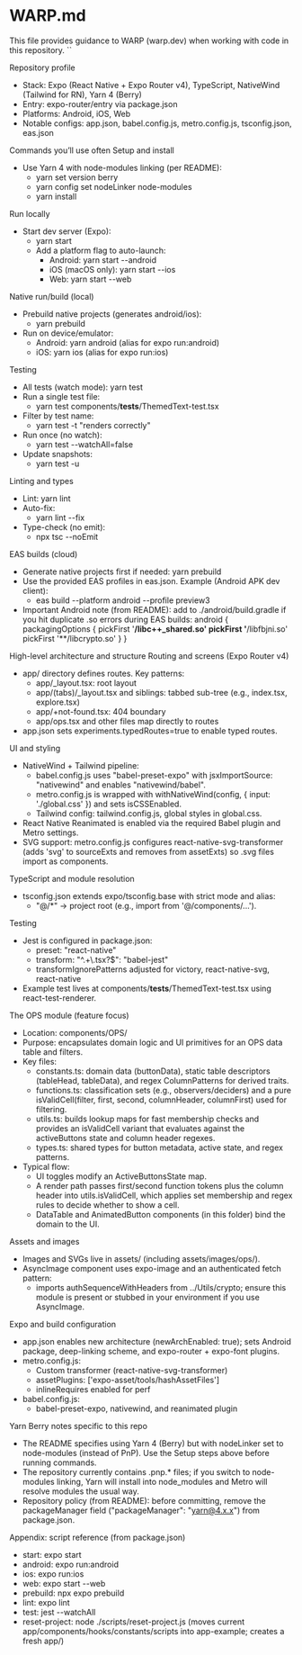 # WARP.md

This file provides guidance to WARP (warp.dev) when working with code in this repository.
``

Repository profile
- Stack: Expo (React Native + Expo Router v4), TypeScript, NativeWind (Tailwind for RN), Yarn 4 (Berry)
- Entry: expo-router/entry via package.json
- Platforms: Android, iOS, Web
- Notable configs: app.json, babel.config.js, metro.config.js, tsconfig.json, eas.json

Commands you’ll use often
Setup and install
- Use Yarn 4 with node-modules linking (per README):
  - yarn set version berry
  - yarn config set nodeLinker node-modules
  - yarn install

Run locally
- Start dev server (Expo):
  - yarn start
  - Add a platform flag to auto-launch:
    - Android: yarn start --android
    - iOS (macOS only): yarn start --ios
    - Web: yarn start --web

Native run/build (local)
- Prebuild native projects (generates android/ios):
  - yarn prebuild
- Run on device/emulator:
  - Android: yarn android (alias for expo run:android)
  - iOS: yarn ios (alias for expo run:ios)

Testing
- All tests (watch mode): yarn test
- Run a single test file:
  - yarn test components/__tests__/ThemedText-test.tsx
- Filter by test name:
  - yarn test -t "renders correctly"
- Run once (no watch):
  - yarn test --watchAll=false
- Update snapshots:
  - yarn test -u

Linting and types
- Lint: yarn lint
- Auto-fix:
  - yarn lint --fix
- Type-check (no emit):
  - npx tsc --noEmit

EAS builds (cloud)
- Generate native projects first if needed: yarn prebuild
- Use the provided EAS profiles in eas.json. Example (Android APK dev client):
  - eas build --platform android --profile preview3
- Important Android note (from README): add to ./android/build.gradle if you hit duplicate .so errors during EAS builds:
  android {
     packagingOptions {
       pickFirst '**/libc++_shared.so'
       pickFirst '**/libfbjni.so'
       pickFirst '**/libcrypto.so'
     }
  }

High-level architecture and structure
Routing and screens (Expo Router v4)
- app/ directory defines routes. Key patterns:
  - app/_layout.tsx: root layout
  - app/(tabs)/_layout.tsx and siblings: tabbed sub-tree (e.g., index.tsx, explore.tsx)
  - app/+not-found.tsx: 404 boundary
  - app/ops.tsx and other files map directly to routes
- app.json sets experiments.typedRoutes=true to enable typed routes.

UI and styling
- NativeWind + Tailwind pipeline:
  - babel.config.js uses "babel-preset-expo" with jsxImportSource: "nativewind" and enables "nativewind/babel".
  - metro.config.js is wrapped with withNativeWind(config, { input: './global.css' }) and sets isCSSEnabled.
  - Tailwind config: tailwind.config.js, global styles in global.css.
- React Native Reanimated is enabled via the required Babel plugin and Metro settings.
- SVG support: metro.config.js configures react-native-svg-transformer (adds 'svg' to sourceExts and removes from assetExts) so .svg files import as components.

TypeScript and module resolution
- tsconfig.json extends expo/tsconfig.base with strict mode and alias:
  - "@/*" → project root (e.g., import from '@/components/...').

Testing
- Jest is configured in package.json:
  - preset: "react-native"
  - transform: "^.+\\.tsx?$": "babel-jest"
  - transformIgnorePatterns adjusted for victory, react-native-svg, react-native
- Example test lives at components/__tests__/ThemedText-test.tsx using react-test-renderer.

The OPS module (feature focus)
- Location: components/OPS/
- Purpose: encapsulates domain logic and UI primitives for an OPS data table and filters.
- Key files:
  - constants.ts: domain data (buttonData), static table descriptors (tableHead, tableData), and regex ColumnPatterns for derived traits.
  - functions.ts: classification sets (e.g., observers/deciders) and a pure isValidCell(filter, first, second, columnHeader, columnFirst) used for filtering.
  - utils.ts: builds lookup maps for fast membership checks and provides an isValidCell variant that evaluates against the activeButtons state and column header regexes.
  - types.ts: shared types for button metadata, active state, and regex patterns.
- Typical flow:
  - UI toggles modify an ActiveButtonsState map.
  - A render path passes first/second function tokens plus the column header into utils.isValidCell, which applies set membership and regex rules to decide whether to show a cell.
  - DataTable and AnimatedButton components (in this folder) bind the domain to the UI.

Assets and images
- Images and SVGs live in assets/ (including assets/images/ops/).
- AsyncImage component uses expo-image and an authenticated fetch pattern:
  - imports authSequenceWithHeaders from ../Utils/crypto; ensure this module is present or stubbed in your environment if you use AsyncImage.

Expo and build configuration
- app.json enables new architecture (newArchEnabled: true); sets Android package, deep-linking scheme, and expo-router + expo-font plugins.
- metro.config.js:
  - Custom transformer (react-native-svg-transformer)
  - assetPlugins: ['expo-asset/tools/hashAssetFiles']
  - inlineRequires enabled for perf
- babel.config.js:
  - babel-preset-expo, nativewind, and reanimated plugin

Yarn Berry notes specific to this repo
- The README specifies using Yarn 4 (Berry) but with nodeLinker set to node-modules (instead of PnP). Use the Setup steps above before running commands.
- The repository currently contains .pnp.* files; if you switch to node-modules linking, Yarn will install into node_modules and Metro will resolve modules the usual way.
- Repository policy (from README): before committing, remove the packageManager field ("packageManager": "yarn@4.x.x") from package.json.

Appendix: script reference (from package.json)
- start: expo start
- android: expo run:android
- ios: expo run:ios
- web: expo start --web
- prebuild: npx expo prebuild
- lint: expo lint
- test: jest --watchAll
- reset-project: node ./scripts/reset-project.js (moves current app/components/hooks/constants/scripts into app-example; creates a fresh app/)

